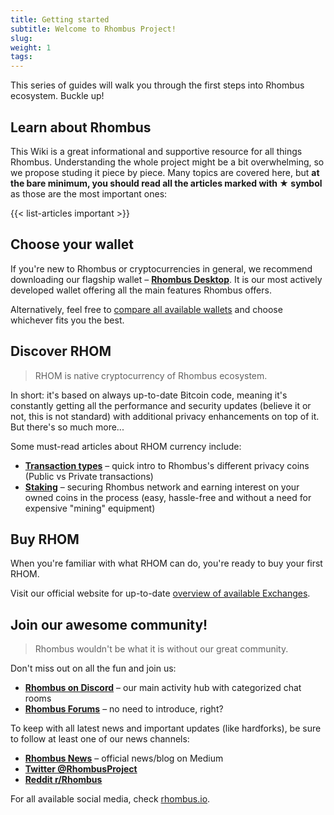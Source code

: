 ```yaml
---
title: Getting started
subtitle: Welcome to Rhombus Project!
slug:
weight: 1
tags:
---
```


This series of guides will walk you through the first steps into Rhombus ecosystem. Buckle up!

## Learn about Rhombus

This Wiki is a great informational and supportive resource for all things Rhombus. Understanding the whole project might be a bit overwhelming, so we propose studing it piece by piece. Many topics are covered here, but **at the bare minimum, you should read all the articles marked with ★ symbol** as those are the most important ones:

<!-- Ouputs list of articles tagged with "important" tag: -->
{{< list-articles important >}}

## Choose your wallet

If you're new to Rhombus or cryptocurrencies in general, we recommend downloading our flagship wallet – **[Rhombus Desktop](/tutorial/rhombus-desktop/)**. It is our most actively developed wallet offering all the main features Rhombus offers.

Alternatively, feel free to [compare all available wallets](/learn/wallets/#comparison) and choose whichever fits you the best.


## Discover RHOM

> RHOM is native cryptocurrency of Rhombus ecosystem.

In short: it's based on always up-to-date Bitcoin code, meaning it's constantly getting all the performance and security updates (believe it or not, this is not standard) with additional privacy enhancements on top of it. But there's so much more...

Some must-read articles about RHOM currency include:

- **[Transaction types](/learn/privacy/transaction-types/)** – quick intro to Rhombus's different privacy coins (Public vs Private transactions)
- **[Staking](/learn/staking/intro/)** – securing Rhombus network and earning interest on your owned coins in the process (easy, hassle-free and without a need for expensive "mining" equipment)


## Buy RHOM

When you're familiar with what RHOM can do, you're ready to buy your first RHOM.

Visit our official website for up-to-date [overview of available Exchanges](https://rhombus.io/rhom-exchanges).


## Join our awesome community!

> Rhombus wouldn't be what it is without our great community.

Don't miss out on all the fun and join us:

- **[Rhombus on Discord](https://discord.me/rhombus)** – our main activity hub with categorized chat rooms
- **[Rhombus Forums](https://rhombus.community)** – no need to introduce, right?

To keep with all latest news and important updates (like hardforks), be sure to follow at least one of our news channels:

- **[Rhombus News](https://rhombus.io/news)** – official news/blog on Medium
- **[Twitter @RhombusProject](https://twitter.com/rhombusproject)**
- **[Reddit r/Rhombus](https://www.reddit.com/r/Rhombus/)**

For all available social media, check [rhombus.io](https://rhombus.io/).